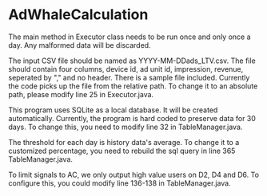 # AdWhaleCalculation
The main method in Executor class needs to be run once and only once a day. Any malformed data will be discarded.

The input CSV file should be named as YYYY-MM-DDads_LTV.csv. The file should contain four columns, device id, ad unit id, impression, revenue, seperated by "," and no header. There is a sample file included. Currently the code picks up the file from the relative path. To change it to an absolute path, please modify line 25 in Executor.java. 

This program uses SQLite as a local database. It will be created automatically. Currently, the program is hard coded to preserve data for 30 days. To change this, you need to modify line 32 in TableManager.java.

The threshold for each day is history data's average. To change it to a customized percentage, you need to rebuild the sql query in line 365 TableManager.java.

To limit signals to AC, we only output high value users on D2, D4 and D6. To configure this, you could modify line 136-138 in TableManager.java.
